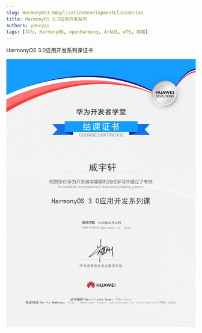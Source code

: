 ```yaml
---
slug: HarmonyOS3.0ApplicationDevelopmentClassSeries
title: HarmonyOS 3.0应用开发系列
authors: yancyqi
tags: [华为, HarmonyOS, openHarmony, ArkUI, eTS, 前端]
---
```


HarmonyOS 3.0应用开发系列课证书

<!--truncate-->

![](./HarmonyOS3.0ApplicationDevelopmentClassSeries.png)